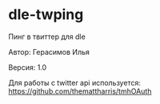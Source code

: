 dle-twping
==========

Пинг в твиттер для dle

Автор: Герасимов Илья

Версия: 1.0

Для работы с twitter api используется: https://github.com/themattharris/tmhOAuth